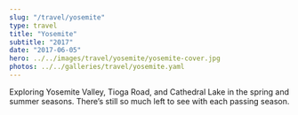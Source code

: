 ```yaml
---
slug: "/travel/yosemite"
type: travel
title: "Yosemite"
subtitle: "2017"
date: "2017-06-05"
hero: ../../images/travel/yosemite/yosemite-cover.jpg
photos: ../../galleries/travel/yosemite.yaml
---
```


Exploring Yosemite Valley, Tioga Road, and Cathedral Lake in the spring and summer seasons. There’s still so much left to see with each passing season.